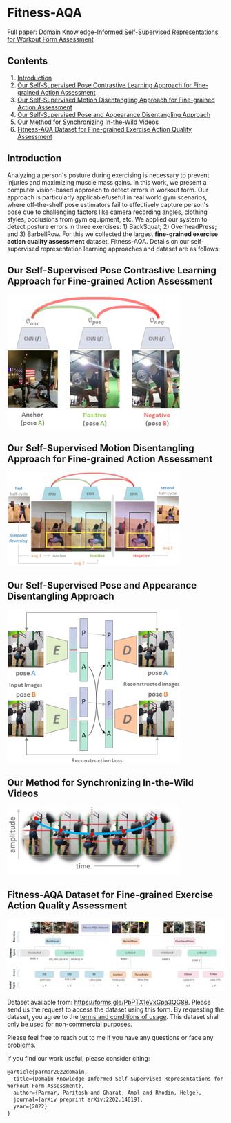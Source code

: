 # Fitness-AQA
Full paper: [Domain Knowledge-Informed Self-Supervised Representations for Workout Form Assessment](https://arxiv.org/abs/2202.14019)

## Contents
1. [Introduction](https://github.com/ParitoshParmar/Fitness-AQA/edit/main/README.md#introduction)
2. [Our Self-Supervised Pose Contrastive Learning Approach for Fine-grained Action Assessment](https://github.com/ParitoshParmar/Fitness-AQA/edit/main/README.md#our-self-supervised-pose-contrastive-learning-approach-for-fine-grained-action-assessment)
3. [Our Self-Supervised Motion Disentangling Approach for Fine-grained Action Assessment](https://github.com/ParitoshParmar/Fitness-AQA#our-self-supervised-motion-disentangling-approach-for-fine-grained-action-assessment)
4. [Our Self-Supervised Pose and Appearance Disentangling Approach](https://github.com/ParitoshParmar/Fitness-AQA#our-self-supervised-pose-and-appearance-disentangling-approach)
5. [Our Method for Synchronizing In-the-Wild Videos](https://github.com/ParitoshParmar/Fitness-AQA/edit/main/README.md#our-method-for-synchronizing-in-the-wild-videos)
6. [Fitness-AQA Dataset for Fine-grained Exercise Action Quality Assessment](https://github.com/ParitoshParmar/Fitness-AQA#fitness-aqa-dataset-for-fine-grained-exercise-action-quality-assessment)

## Introduction
Analyzing a person's posture during exercising is necessary to prevent injuries and maximizing muscle mass gains. In this work, we present a computer vision-based approach to detect errors in workout form. Our approach is particularly applicable/useful in  real world gym scenarios, where off-the-shelf pose estimators fail to effectively capture person's pose due to challenging factors like camera recording angles, clothing styles, occlusions from gym equipment, etc. We applied our system to detect posture errors in three exercises: 1) BackSquat; 2) OverheadPress; and 3) BarbellRow. For this we collected the largest <b>fine-grained exercise action quality assessment</b> dataset, Fitness-AQA. Details on our self-supervised representation learning approaches and dataset are as follows:

## Our Self-Supervised Pose Contrastive Learning Approach for Fine-grained Action Assessment
<p align="left"> <img src="imgs/pose_contrastive_framework_2.png?raw=true" alt="cvcspc" width="400"/> </p>

## Our Self-Supervised Motion Disentangling Approach for Fine-grained Action Assessment
<p align="left"> <img src="imgs/approach_md.gif?raw=true" alt="motion_disentangling" width="400"/> </p>

## Our Self-Supervised Pose and Appearance Disentangling Approach
<p align="left"> <img src="imgs/swapping_approach_2_1.png?raw=true" alt="pose_appearance_disentangling" width="400"/> </p>

## Our Method for Synchronizing In-the-Wild Videos
<p align="left"> <img src="imgs/quasi_sync.PNG?raw=true" alt="video_quasi_syncing_technique" width="400"/> </p>

## Fitness-AQA Dataset for Fine-grained Exercise Action Quality Assessment
<p align="left"> <img src="imgs/exercise_dataset_hierarchy_3.png?raw=true" alt="fitness-aqa_dataset" width="800"/> </p>

Dataset available from: https://forms.gle/PbPTX1eVxGpa3QG88. Please send us the request to access the dataset using this form. By requesting the dataset, you agree to the [terms and conditions of usage](https://github.com/ParitoshParmar/Fitness-AQA/blob/main/fitness_aqa_dataset_license.pdf). This dataset shall only be used for non-commercial purposes. 

Please feel free to reach out to me if you have any questions or face any problems.

If you find our work useful, please consider citing:
```
@article{parmar2022domain,
  title={Domain Knowledge-Informed Self-Supervised Representations for Workout Form Assessment},
  author={Parmar, Paritosh and Gharat, Amol and Rhodin, Helge},
  journal={arXiv preprint arXiv:2202.14019},
  year={2022}
}
```
